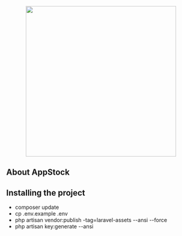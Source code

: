 <p align="center"><a href="https://laravel.com" target="_blank"><img src="https://raw.githubusercontent.com/laravel/art/master/logo-lockup/5%20SVG/2%20CMYK/1%20Full%20Color/laravel-logolockup-cmyk-red.svg" width="400"></a></p>

## About AppStock

## Installing the project
* composer update
* cp .env.example .env
* php artisan vendor:publish -tag=laravel-assets --ansi --force
* php artisan key:generate --ansi